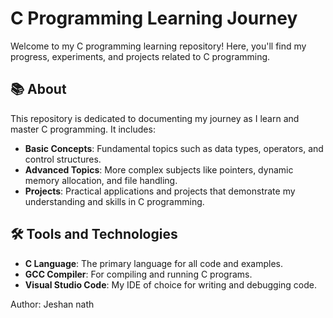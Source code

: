 # C Programming Learning Journey

Welcome to my C programming learning repository! Here, you'll find my progress, experiments, and projects related to C programming.

## 📚 About

This repository is dedicated to documenting my journey as I learn and master C programming. It includes:

- **Basic Concepts**: Fundamental topics such as data types, operators, and control structures.
- **Advanced Topics**: More complex subjects like pointers, dynamic memory allocation, and file handling.
- **Projects**: Practical applications and projects that demonstrate my understanding and skills in C programming.

## 🛠️ Tools and Technologies

- **C Language**: The primary language for all code and examples.
- **GCC Compiler**: For compiling and running C programs.
- **Visual Studio Code**: My IDE of choice for writing and debugging code.

Author: Jeshan nath
